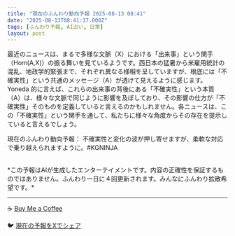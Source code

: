```yaml
---
title: "現在のふんわり動向予報 2025-08-13 08:41"
date: "2025-08-13T08:41:37.000Z"
tags: [ふんわり予報, AI占い, 日常]
layout: post
---
```


最近のニュースは、まるで多様な文脈（X）における「出来事」という関手（Hom(A,X)）の振る舞いを見ているようです。西日本の猛暑から米雇用統計の混乱、地政学的緊張まで、それぞれ異なる様相を呈していますが、根底には「不確実性」という共通のメッセージ（A）が透けて見えるように感じます。Yoneda 的に言えば、これらの出来事の背後にある「不確実性」という本質（A）は、様々な文脈で同じように影響を及ぼしており、その影響の仕方が「不確実性」そのものを定義していると言えるのかもしれません。各ニュースは、この「不確実性」という関手を通して、私たちに様々な角度からその存在を提示していると言えるでしょう。

現在のふんわり動向予報：
不確実性と変化の波が押し寄せますが、柔軟な対応で乗り越えられますように。#KGNINJA

<br>
*この予報はAIが生成したエンターテイメントです。内容の正確性を保証するものではありません。ふんわり一日に４回更新されます。みんなにふんわり拡散希望です。*

---
☕️ [Buy Me a Coffee](https://www.buymeacoffee.com/kgninja)

🐦 [現在の予報をXでシェア](https://twitter.com/intent/tweet?text=%E7%8F%BE%E5%9C%A8%E3%81%AE%E3%81%B5%E3%82%93%E3%82%8F%E3%82%8A%E4%BA%88%E5%A0%B1%3A%20%E3%80%8C%E6%9C%80%E8%BF%91%E3%81%AE%E3%83%8B%E3%83%A5%E3%83%BC%E3%82%B9%E3%81%AF%E3%80%81%E3%81%BE%E3%82%8B%E3%81%A7%E5%A4%9A%E6%A7%98%E3%81%AA%E6%96%87%E8%84%88%EF%BC%88X%EF%BC%89%E3%81%AB%E3%81%8A%E3%81%91%E3%82%8B%E3%80%8C%E5%87%BA%E6%9D%A5%E4%BA%8B%E3%80%8D%E3%81%A8%E3%81%84%E3%81%86%E9%96%A2%E6%89%8B%EF%BC%88Hom(A%2CX)%EF%BC%89%E3%81%AE%E6%8C%AF%E3%82%8B%E8%88%9E%E3%81%84%E3%82%92%E8%A6%8B%E3%81%A6%E3%81%84%E3%82%8B%E3%82%88%E3%81%86%E3%81%A7%E3%81%99%E3%80%82%E3%80%8D%23KGNINJA%20%E7%B6%9A%E3%81%8D%E3%81%AF%E3%83%96%E3%83%AD%E3%82%B0%E3%81%A7%EF%BC%81%F0%9F%91%87&url=https%3A%2F%2Fkg-ninja.github.io%2FFunwariyoso%2F)
